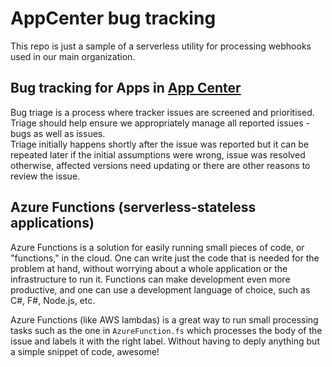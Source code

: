 # AppCenter bug tracking
This repo is just a sample of a serverless utility for processing webhooks used in our main organization.

## Bug tracking for Apps in [App Center](https://appcenter.ms)
Bug triage is a process where tracker issues are screened and prioritised. 
Triage should help ensure we appropriately manage all reported issues - bugs as well as issues.  
Triage initially happens shortly after the issue was reported but it can be repeated later if the initial assumptions were wrong, issue was resolved otherwise, affected versions need updating or there are other reasons to review the issue.

## Azure Functions (serverless-stateless applications)
Azure Functions is a solution for easily running small pieces of code, or "functions," in the cloud. One can write just the code that is needed for the problem at hand, without worrying about a whole application or the infrastructure to run it. 
Functions can make development even more productive, and one can use a development language of choice, such as C#, F#, Node.js, etc.

Azure Functions (like AWS lambdas) is a great way to run small processing tasks such as the one in `AzureFunction.fs` which processes the body of the issue and labels it with the right label. Without having to deply anything but a simple snippet of code, awesome!

